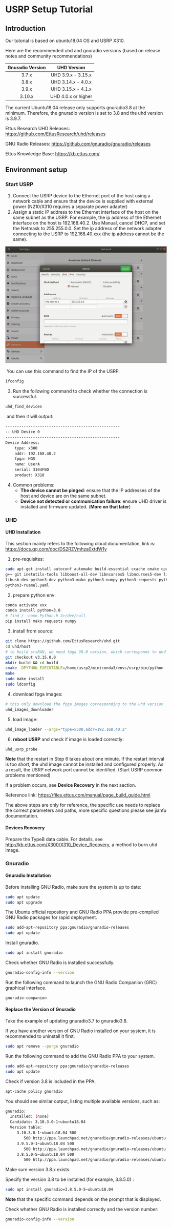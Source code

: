 # USRP Setup Tutorial

## Introduction

Our tutorial is based on ubuntu18.04 OS and USRP X310.

Here are the recommended uhd and gnuradio versions (based on release notes and community recommendations)

| Gnuradio Version |     UHD Version     |
| :--------------: | :-----------------: |
|      3.7.x       | UHD 3.9.x - 3.15.x  |
|      3.8.x       | UHD 3.14.x - 4.0.x  |
|      3.9.x       | UHD 3.15.x - 4.1.x  |
|      3.10.x      | UHD 4.0.x or higher |

The current Ubuntu18.04 release only supports gnuradio3.8 at the minimum. Therefore, the gnuradio version is set to 3.8 and the uhd version is 3.9.7.

Ettus Research UHD Releases: https://github.com/EttusResearch/uhd/releases

GNU Radio Releases: https://github.com/gnuradio/gnuradio/releases

Ettus Knowledge Base: https://kb.ettus.com/

## Environment setup

### Start USRP

1. Connect the USRP device to the Ethernet port of the host using a network cable and ensure that the device is supplied with external power (N210/X310 requires a separate power adapter)
2. Assign a static IP address to the Ethernet interface of the host on the same subnet as the USRP. For example, the ip address of the Ethernet interface on the host is 192.168.40.2. Use Manual, cancel DHCP, and set the Netmask to 255.255.0.0. Set the ip address of the network adapter connecting to the USRP to 192.168.40.xxx (the ip address cannot be the same).

![](https://github.com/SeaBreezing/Cellular-X/blob/main/IMG/ip_set.png)

​	You can use this command to find the IP of the USRP.

```bash
ifconfig
```

3. Run the following command to check whether the connection is successful.

```bash
uhd_find_devices
```

​	and then it will output:

```bash
--------------------------------------------------
-- UHD Device 0
--------------------------------------------------
Device Address:
    type: x300
    addr: 192.168.40.2
    fpga: HGS
    name: UserA
    serial: 3104FBD
    product: X310
```

4. Common problems: 
   - **The device cannot be pinged**: ensure that the IP addresses of the host and device are on the same subnet.
   - **Device not detected or communication failure**: ensure UHD driver is installed and firmware updated. (**More on that later**)



### UHD

#### UHD  Installation

This section mainly refers to the following cloud documentation, link is: https://docs.qq.com/doc/DS2RZVmhza0xtdW1y

1. pre-requisites:

```bash
sudo apt-get install autoconf automake build-essential ccache cmake cpufrequtils doxygen ethtool \
g++ git inetutils-tools libboost-all-dev libncurses5 libncurses5-dev libusb-1.0-0 libusb-1.0-0-dev \
libusb-dev python3-dev python3-mako python3-numpy python3-requests python3-scipy python3-setuptools \
python3-ruamel.yaml 
```

2. prepare python env:

```bash
conda activate xxx
conda install python=3.8
# find / -name Python.h 2>/dev/null
pip install mako requests numpy
```

3. install from source:

```bash
git clone https://github.com/EttusResearch/uhd.git
cd uhd/host
# to build srsRAN, we need fpga 36.0 version, which corresponds to uhd 3.15
git checkout v3.15.0.0
mkdir build && cd build
cmake -DPYTHON_EXECUTABLE=/home/usrp2/miniconda3/envs/usrp/bin/python -DPYTHON_INCLUDE_DIR=/home/usrp2/miniconda3/envs/usrp/include/python3.8/ -DPYTHON_LIBRARY=/home/usrp2/miniconda3/envs/usrp/lib/libpython3.8.so ..
make
sudo make install
sudo ldconfig
```

4. download fpga images:

```bash
# this only download the fpga images corresponding to the uhd version
uhd_images_downloader
```

5. load image:

```bash
uhd_image_loader --args="type=x300,addr=192.168.40.2"
```

6. **reboot USRP** and check if image is loaded correctly:

```bash
uhd_usrp_probe
```

**Note** that the restart in Step 6 takes about one minute. If the restart interval is too short, the uhd image cannot be installed and configured properly. As a result, the USRP network port cannot be identified. (Start USRP common problems mentioned)

If a problem occurs, see **Device Recovery** in the next section.



Reference link: https://files.ettus.com/manual/page_build_guide.html

The above steps are only for reference, the specific use needs to replace the correct parameters and paths, more specific questions please see jianfu documentation.

#### Devices Recovery

Prepare the TypeB data cable. For details, see http://kb.ettus.com/X300/X310_Device_Recovery, a method to burn uhd image.



### Gnuradio

#### Gnuradio Installation

Before installing GNU Radio, make sure the system is up to date:

```bash
sudo apt update
sudo apt upgrade
```

The Ubuntu official repository and GNU Radio PPA provide pre-compiled GNU Radio packages for rapid deployment.

```bash
sudo add-apt-repository ppa:gnuradio/gnuradio-releases
sudo apt update
```

Install gnuradio.

```bash
sudo apt install gnuradio
```

Check whether GNU Radio is installed successfully.

```bash
gnuradio-config-info --version
```

Run the following command to launch the GNU Radio Companion (GRC) graphical interface.

```bash
gnuradio-companion
```

#### Replace the Version of Gnuradio

Take the example of updating gnuradio3.7 to gnuradio3.8.

If you have another version of GNU Radio installed on your system, it is recommended to uninstall it first.

```bash
sudo apt remove --purge gnuradio
```

Run the following command to add the GNU Radio PPA to your system.

```bash
sudo add-apt-repository ppa:gnuradio/gnuradio-releases
sudo apt update
```

Check if version 3.8 is included in the PPA.

```bash
apt-cache policy gnuradio
```

You should see similar output, listing multiple available versions, such as:

```bash
gnuradio:
  Installed: (none)
  Candidate: 3.10.3.0-1~ubuntu18.04
  Version table:
     3.10.3.0-1~ubuntu18.04 500
        500 http://ppa.launchpad.net/gnuradio/gnuradio-releases/ubuntu bionic/main amd64 Packages
     3.9.5.0-1~ubuntu18.04 500
        500 http://ppa.launchpad.net/gnuradio/gnuradio-releases/ubuntu bionic/main amd64 Packages
     3.8.5.0-5~ubuntu18.04 500
        500 http://ppa.launchpad.net/gnuradio/gnuradio-releases/ubuntu bionic/main amd64 Packages
```

Make sure version 3.8.x exists.

Specify the version 3.8 to be installed (for example, 3.8.5.0) :

```bash
sudo apt install gnuradio=3.8.5.0-5~ubuntu18.04
```

**Note** that the specific command depends on the prompt that is displayed.

Check whether GNU Radio is installed correctly and the version number:

```bash
gnuradio-config-info --version
```
